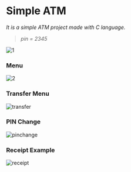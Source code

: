 # Simple ATM 


_It is a simple ATM project made with C language._
> _pin = 2345_

![1](https://user-images.githubusercontent.com/87023953/216838267-1f8e5b7e-8b9b-4aaa-9dc1-6e8060e839e7.png)

### Menu

![2](https://user-images.githubusercontent.com/87023953/216838275-dcd80073-4013-4e30-8a0e-fed97146d380.png)

### Transfer Menu

![transfer](https://user-images.githubusercontent.com/87023953/216838285-8217f4ee-92fa-4977-9439-673de28f4731.png)

### PIN Change

![pinchange](https://user-images.githubusercontent.com/87023953/216838293-b0d8cd4f-0ec2-4b71-9010-d106be4be97f.png)

### Receipt Example

![receipt](https://user-images.githubusercontent.com/87023953/216838557-9567f474-36bb-4ff5-9061-bc9e1d5030f9.png)
